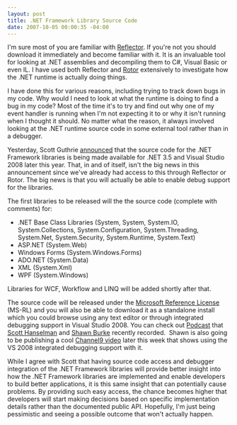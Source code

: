 ```yaml
---
layout: post
title: .NET Framework Library Source Code
date: 2007-10-05 00:00:35 -04:00
---
```


I'm sure most of you are familiar with [Reflector](http://www.aisto.com/roeder/dotnet/ "Reflector for .NET"). If you're not you should download it immediately and become familiar with it. It is an invaluable tool for looking at .NET assemblies and decompiling them to C#, Visual Basic or even IL. I have used both Reflector and [Rotor](http://www.microsoft.com/downloads/details.aspx?FamilyId=8C09FD61-3F26-4555-AE17-3121B4F51D4D&displaylang=en "Shared Source Common Language Infrastructure 2.0 Release") extensively to investigate how the .NET runtime is actually doing things.

I have done this for various reasons, including trying to track down bugs in my code. Why would I need to look at what the runtime is doing to find a bug in my code? Most of the time it's to try and find out why one of my event handler is running when I'm not expecting it to or why it isn't running when I thought it should. No matter what the reason, it always involved looking at the .NET runtime source code in some external tool rather than in a debugger.

Yesterday, Scott Guthrie [announced](http://weblogs.asp.net/scottgu/archive/2007/10/03/releasing-the-source-code-for-the-net-framework-libraries.aspx) that the source code for the .NET Framework libraries is being made available for .NET 3.5 and Visual Studio 2008 later this year. That, in and of itself, isn't the big news in this announcement since we've already had access to this through Reflector or Rotor. The big news is that you will actually be able to enable debug support for the libraries.

The first libraries to be released will the the source code (complete with comments) for:

*   .NET Base Class Libraries (System, System, System.IO, System.Collections, System.Configuration, System.Threading, System.Net, System.Security, System.Runtime, System.Text)
*   ASP.NET (System.Web)
*   Windows Forms (System.Windows.Forms)
*   ADO.NET (System.Data)
*   XML (System.Xml)
*   WPF (System.Windows) 

Libraries for WCF, Workflow and LINQ will be added shortly after that.

The source code will be released under the [Microsoft Reference License](http://www.microsoft.com/resources/sharedsource/licensingbasics/referencelicense.mspx) (MS-RL) and you will also be able to download it as a standalone install which you could browse using any text editor or through integrated debugging support in Visual Studio 2008. You can check out [Podcast](http://www.hanselminutes.com/default.aspx?showid=101) that [Scott Hanselman](http://www.hanselman.com/blog/) and [Shawn Burke](http://blogs.msdn.com/sburke/) recently recorded.  Shawn is also going to be publishing a cool [Channel9 video](http://channel9.msdn.com/) later this week that shows using the VS 2008 integrated debugging support with it.

While I agree with Scott that having source code access and debugger integration of the .NET Framework libraries will provide better insight into how the .NET Framework libraries are implemented and enable developers to build better applications, it is this same insight that can potentially cause problems. By providing such easy access, the chance becomes higher that developers will start making decisions based on specific implementation details rather than the documented public API. Hopefully, I'm just being pessimistic and seeing a possible outcome that won't actually happen.
